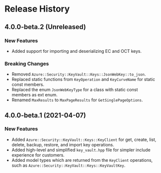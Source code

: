 # Release History

## 4.0.0-beta.2 (Unreleased)

### New Features

- Added support for importing and deserializing EC and OCT keys.

### Breaking Changes

- Removed `Azure::Security::KeyVault::Keys::JsonWebKey::to_json`.
- Replaced static functions from `KeyOperation` and `KeyCurveName` for static const members.
- Replaced the enum `JsonWebKeyType` for a class with static const members as ext enum.
- Renamed `MaxResults` to `MaxPageResults` for `GetSinglePageOptions`.

## 4.0.0-beta.1 (2021-04-07)

### New Features

- Added `Azure::Security::KeyVault::Keys::KeyClient` for get, create, list, delete, backup, restore, and import key operations.
- Added high-level and simplified `key_vault.hpp` file for simpler include experience for customers.
- Added model types which are returned from the `KeyClient` operations, such as `Azure::Security::KeyVault::Keys::KeyVaultKey`.
